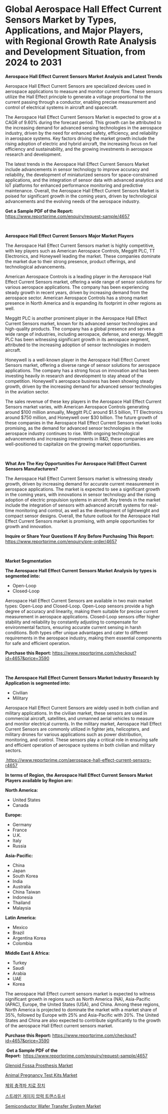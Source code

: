 <p><h1>Global Aerospace Hall Effect Current Sensors Market by Types, Applications, and Major Players, with Regional Growth Rate Analysis and Development Situation, from 2024 to 2031</h1></p><p><strong>Aerospace Hall Effect Current Sensors Market Analysis and Latest Trends</strong></p>
<p><p>Aerospace Hall Effect Current Sensors are specialized devices used in aerospace applications to measure and monitor current flow. These sensors utilize the Hall Effect principle to generate a voltage proportional to the current passing through a conductor, enabling precise measurement and control of electrical systems in aircraft and spacecraft.</p><p>The Aerospace Hall Effect Current Sensors Market is expected to grow at a CAGR of 9.60% during the forecast period. This growth can be attributed to the increasing demand for advanced sensing technologies in the aerospace industry, driven by the need for enhanced safety, efficiency, and reliability in aerospace systems. Key factors driving the market growth include the rising adoption of electric and hybrid aircraft, the increasing focus on fuel efficiency and sustainability, and the growing investments in aerospace research and development.</p><p>The latest trends in the Aerospace Hall Effect Current Sensors Market include advancements in sensor technology to improve accuracy and reliability, the development of miniaturized sensors for space-constrained applications, and the integration of sensor data with advanced analytics and IoT platforms for enhanced performance monitoring and predictive maintenance. Overall, the Aerospace Hall Effect Current Sensors Market is poised for significant growth in the coming years, driven by technological advancements and the evolving needs of the aerospace industry.</p></p>
<p><strong>Get a Sample PDF of the Report:&nbsp;</strong> <a href="https://www.reportprime.com/enquiry/request-sample/4657">https://www.reportprime.com/enquiry/request-sample/4657</a></p>
<p>&nbsp;</p>
<p><strong>Aerospace Hall Effect Current Sensors Major Market Players</strong></p>
<p><p>The Aerospace Hall Effect Current Sensors market is highly competitive, with key players such as American Aerospace Controls, Meggitt PLC, TT Electronics, and Honeywell leading the market. These companies dominate the market due to their strong presence, product offerings, and technological advancements.</p><p>American Aerospace Controls is a leading player in the Aerospace Hall Effect Current Sensors market, offering a wide range of sensor solutions for various aerospace applications. The company has been experiencing steady growth in recent years, driven by increasing demand from the aerospace sector. American Aerospace Controls has a strong market presence in North America and is expanding its footprint in other regions as well.</p><p>Meggitt PLC is another prominent player in the Aerospace Hall Effect Current Sensors market, known for its advanced sensor technologies and high-quality products. The company has a global presence and serves a wide range of industries, including aerospace, defense, and energy. Meggitt PLC has been witnessing significant growth in its aerospace segment, attributed to the increasing adoption of sensor technologies in modern aircraft.</p><p>Honeywell is a well-known player in the Aerospace Hall Effect Current Sensors market, offering a diverse range of sensor solutions for aerospace applications. The company has a strong focus on innovation and has been investing heavily in research and development to stay ahead of the competition. Honeywell's aerospace business has been showing steady growth, driven by the increasing demand for advanced sensor technologies in the aviation sector.</p><p>The sales revenue of these key players in the Aerospace Hall Effect Current Sensors market varies, with American Aerospace Controls generating around $100 million annually, Meggitt PLC around $1.5 billion, TT Electronics around $750 million, and Honeywell over $30 billion. The future growth of these companies in the Aerospace Hall Effect Current Sensors market looks promising, as the demand for advanced sensor technologies in the aerospace industry continues to rise. With ongoing technological advancements and increasing investments in R&D, these companies are well-positioned to capitalize on the growing market opportunities.</p></p>
<p>&nbsp;</p>
<p><strong>What Are The Key Opportunities For Aerospace Hall Effect Current Sensors Manufacturers?</strong></p>
<p><p>The Aerospace Hall Effect Current Sensors market is witnessing steady growth, driven by increasing demand for accurate current measurement in aerospace applications. The market is expected to see a significant growth in the coming years, with innovations in sensor technology and the rising adoption of electric propulsion systems in aircraft. Key trends in the market include the integration of sensors with advanced aircraft systems for real-time monitoring and control, as well as the development of lightweight and compact sensor designs. Overall, the future outlook for the Aerospace Hall Effect Current Sensors market is promising, with ample opportunities for growth and innovation.</p></p>
<p><strong>Inquire or Share Your Questions If Any Before Purchasing This Report:</strong> <a href="https://www.reportprime.com/enquiry/pre-order/4657">https://www.reportprime.com/enquiry/pre-order/4657</a></p>
<p>&nbsp;</p>
<p><strong>Market Segmentation</strong></p>
<p><strong>The Aerospace Hall Effect Current Sensors Market Analysis by types is segmented into:</strong></p>
<p><ul><li>Open-Loop</li><li>Closed-Loop</li></ul></p>
<p><p>Aerospace Hall Effect Current Sensors are available in two main market types: Open-Loop and Closed-Loop. Open-Loop sensors provide a high degree of accuracy and linearity, making them suitable for precise current measurement in aerospace applications. Closed-Loop sensors offer higher stability and reliability by constantly adjusting to compensate for environmental factors, ensuring accurate current sensing in harsh conditions. Both types offer unique advantages and cater to different requirements in the aerospace industry, making them essential components for safe and efficient operation.</p></p>
<p><strong>Purchase this Report:&nbsp;</strong><a href="https://www.reportprime.com/checkout?id=4657&price=3590">https://www.reportprime.com/checkout?id=4657&price=3590</a></p>
<p>&nbsp;</p>
<p><strong>The Aerospace Hall Effect Current Sensors Market Industry Research by Application is segmented into:</strong></p>
<p><ul><li>Civilian</li><li>Military</li></ul></p>
<p><p>Aerospace Hall Effect Current Sensors are widely used in both civilian and military applications. In the civilian market, these sensors are used in commercial aircraft, satellites, and unmanned aerial vehicles to measure and monitor electrical currents. In the military market, Aerospace Hall Effect Current Sensors are commonly utilized in fighter jets, helicopters, and military drones for various applications such as power distribution, monitoring, and control. These sensors play a critical role in ensuring safe and efficient operation of aerospace systems in both civilian and military sectors.</p></p>
<p><a href="https://www.reportprime.com/aerospace-hall-effect-current-sensors-r4657">&nbsp;https://www.reportprime.com/aerospace-hall-effect-current-sensors-r4657</a></p>
<p><strong>In terms of Region, the Aerospace Hall Effect Current Sensors Market Players available by Region are:</strong></p>
<p>
    <p> <strong> North America: </strong>
        <ul>
            <li>United States</li>
            <li>Canada</li>
        </ul>
        </p> 
    <p> <strong> Europe: </strong>
        <ul>
            <li>Germany</li>
            <li>France</li>
            <li>U.K.</li>
            <li>Italy</li>
            <li>Russia</li>
        </ul>
        </p> 
    <p> <strong> Asia-Pacific: </strong>
        <ul>
            <li>China</li>
            <li>Japan</li>
            <li>South Korea</li>
            <li>India</li>
            <li>Australia</li>
            <li>China Taiwan</li>
            <li>Indonesia</li>
            <li>Thailand</li>
            <li>Malaysia</li>
        </ul>
        </p> 
    <p> <strong> Latin America: </strong>
        <ul>
            <li>Mexico</li>
            <li>Brazil</li>
            <li>Argentina Korea</li>
            <li>Colombia</li>
        </ul>
        </p> 
    <p> <strong> Middle East & Africa: </strong>
        <ul>
            <li>Turkey</li>
            <li>Saudi</li>
            <li>Arabia</li>
            <li>UAE</li>
            <li>Korea</li>
        </ul>
    </p>
    </p>
<p><p>The aerospace Hall Effect current sensors market is expected to witness significant growth in regions such as North America (NA), Asia-Pacific (APAC), Europe, the United States (USA), and China. Among these regions, North America is projected to dominate the market with a market share of 35%, followed by Europe with 25% and Asia-Pacific with 20%. The United States and China are also expected to contribute significantly to the growth of the aerospace Hall Effect current sensors market.</p></p>
<p><strong>Purchase this Report: </strong><a href="https://www.reportprime.com/checkout?id=4657&price=3590">https://www.reportprime.com/checkout?id=4657&price=3590</a></p>
<p>&nbsp;<strong>Get a Sample PDF of the Report:&nbsp;&nbsp;</strong><a href="https://www.reportprime.com/enquiry/request-sample/4657">https://www.reportprime.com/enquiry/request-sample/4657</a></p>
<p><strong></strong></p>
<p><p><a href="https://issuu.com/reportprime-2/docs/glenoid-fossa-prosthesis-market-size-2030.pptx">Glenoid Fossa Prosthesis Market</a></p><p><a href="https://issuu.com/reportprime-2/docs/animal-pregnancy-test-kits-market-size-2030.pptx">Animal Pregnancy Test Kits Market</a></p><p><a href="https://github.com/mdmazharulnwr786/Market-Research-Report-List-1/blob/main/643598258240.md">체외 충격파 치료 장치</a></p><p><a href="https://github.com/berlianaparadilla48/Market-Research-Report-List-1/blob/main/203781258239.md">스트레인 게이지 압력 트랜스듀서</a></p><p><a href="https://github.com/bushilahore52/Market-Research-Report-List-1/blob/main/semiconductor-wafer-transfer-system-market.md">Semiconductor Wafer Transfer System Market</a></p></p>